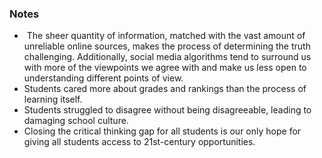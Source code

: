 
### Notes

*  The sheer quantity of information, matched with the vast amount of unreliable online sources, makes the process of determining the truth challenging. Additionally, social media algorithms tend to surround us with more of the viewpoints we agree with and make us less open to understanding different points of view.
* Students cared more about grades and rankings than the process of learning itself.
* Students struggled to disagree without being disagreeable, leading to damaging school culture.
* Closing the critical thinking gap for all students is our only hope for giving all students access to 21st-century opportunities.